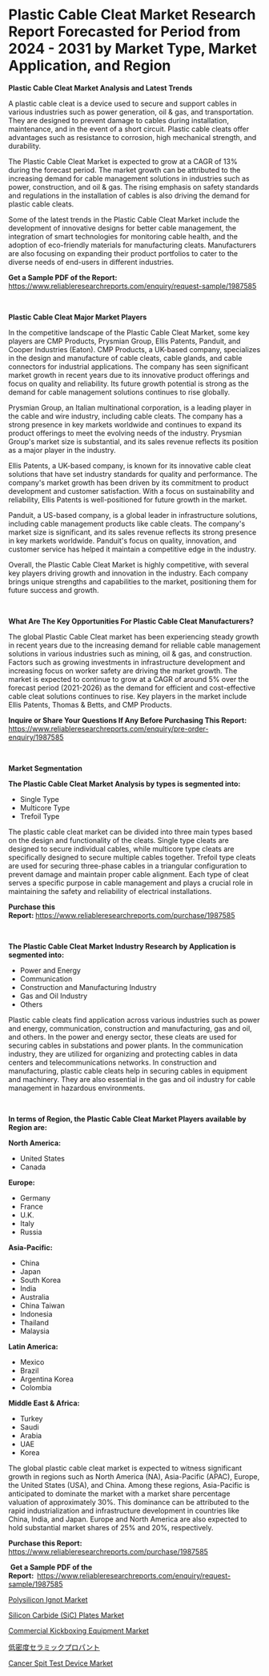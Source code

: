 <p><h1>Plastic Cable Cleat Market Research Report Forecasted for Period from 2024 -  2031 by Market Type, Market Application, and Region</h1></p><p><strong>Plastic Cable Cleat Market Analysis and Latest Trends</strong></p>
<p><p>A plastic cable cleat is a device used to secure and support cables in various industries such as power generation, oil & gas, and transportation. They are designed to prevent damage to cables during installation, maintenance, and in the event of a short circuit. Plastic cable cleats offer advantages such as resistance to corrosion, high mechanical strength, and durability.</p><p>The Plastic Cable Cleat Market is expected to grow at a CAGR of 13% during the forecast period. The market growth can be attributed to the increasing demand for cable management solutions in industries such as power, construction, and oil & gas. The rising emphasis on safety standards and regulations in the installation of cables is also driving the demand for plastic cable cleats.</p><p>Some of the latest trends in the Plastic Cable Cleat Market include the development of innovative designs for better cable management, the integration of smart technologies for monitoring cable health, and the adoption of eco-friendly materials for manufacturing cleats. Manufacturers are also focusing on expanding their product portfolios to cater to the diverse needs of end-users in different industries.</p></p>
<p><strong>Get a Sample PDF of the Report:&nbsp;</strong> <a href="https://www.reliableresearchreports.com/enquiry/request-sample/1987585">https://www.reliableresearchreports.com/enquiry/request-sample/1987585</a></p>
<p>&nbsp;</p>
<p><strong>Plastic Cable Cleat Major Market Players</strong></p>
<p><p>In the competitive landscape of the Plastic Cable Cleat Market, some key players are CMP Products, Prysmian Group, Ellis Patents, Panduit, and Cooper Industries (Eaton). CMP Products, a UK-based company, specializes in the design and manufacture of cable cleats, cable glands, and cable connectors for industrial applications. The company has seen significant market growth in recent years due to its innovative product offerings and focus on quality and reliability. Its future growth potential is strong as the demand for cable management solutions continues to rise globally.</p><p>Prysmian Group, an Italian multinational corporation, is a leading player in the cable and wire industry, including cable cleats. The company has a strong presence in key markets worldwide and continues to expand its product offerings to meet the evolving needs of the industry. Prysmian Group's market size is substantial, and its sales revenue reflects its position as a major player in the industry.</p><p>Ellis Patents, a UK-based company, is known for its innovative cable cleat solutions that have set industry standards for quality and performance. The company's market growth has been driven by its commitment to product development and customer satisfaction. With a focus on sustainability and reliability, Ellis Patents is well-positioned for future growth in the market.</p><p>Panduit, a US-based company, is a global leader in infrastructure solutions, including cable management products like cable cleats. The company's market size is significant, and its sales revenue reflects its strong presence in key markets worldwide. Panduit's focus on quality, innovation, and customer service has helped it maintain a competitive edge in the industry.</p><p>Overall, the Plastic Cable Cleat Market is highly competitive, with several key players driving growth and innovation in the industry. Each company brings unique strengths and capabilities to the market, positioning them for future success and growth.</p></p>
<p>&nbsp;</p>
<p><strong>What Are The Key Opportunities For Plastic Cable Cleat Manufacturers?</strong></p>
<p><p>The global Plastic Cable Cleat market has been experiencing steady growth in recent years due to the increasing demand for reliable cable management solutions in various industries such as mining, oil & gas, and construction. Factors such as growing investments in infrastructure development and increasing focus on worker safety are driving the market growth. The market is expected to continue to grow at a CAGR of around 5% over the forecast period (2021-2026) as the demand for efficient and cost-effective cable cleat solutions continues to rise. Key players in the market include Ellis Patents, Thomas & Betts, and CMP Products.</p></p>
<p><strong>Inquire or Share Your Questions If Any Before Purchasing This Report:</strong> <a href="https://www.reliableresearchreports.com/enquiry/pre-order-enquiry/1987585">https://www.reliableresearchreports.com/enquiry/pre-order-enquiry/1987585</a></p>
<p>&nbsp;</p>
<p><strong>Market Segmentation</strong></p>
<p><strong>The Plastic Cable Cleat Market Analysis by types is segmented into:</strong></p>
<p><ul><li>Single Type</li><li>Multicore Type</li><li>Trefoil Type</li></ul></p>
<p><p>The plastic cable cleat market can be divided into three main types based on the design and functionality of the cleats. Single type cleats are designed to secure individual cables, while multicore type cleats are specifically designed to secure multiple cables together. Trefoil type cleats are used for securing three-phase cables in a triangular configuration to prevent damage and maintain proper cable alignment. Each type of cleat serves a specific purpose in cable management and plays a crucial role in maintaining the safety and reliability of electrical installations.</p></p>
<p><strong>Purchase this Report:&nbsp;</strong><a href="https://www.reliableresearchreports.com/purchase/1987585">https://www.reliableresearchreports.com/purchase/1987585</a></p>
<p>&nbsp;</p>
<p><strong>The Plastic Cable Cleat Market Industry Research by Application is segmented into:</strong></p>
<p><ul><li>Power and Energy</li><li>Communication</li><li>Construction and Manufacturing Industry</li><li>Gas and Oil Industry</li><li>Others</li></ul></p>
<p><p>Plastic cable cleats find application across various industries such as power and energy, communication, construction and manufacturing, gas and oil, and others. In the power and energy sector, these cleats are used for securing cables in substations and power plants. In the communication industry, they are utilized for organizing and protecting cables in data centers and telecommunications networks. In construction and manufacturing, plastic cable cleats help in securing cables in equipment and machinery. They are also essential in the gas and oil industry for cable management in hazardous environments.</p></p>
<p>&nbsp;</p>
<p><strong>In terms of Region, the Plastic Cable Cleat Market Players available by Region are:</strong></p>
<p>
    <p> <strong> North America: </strong>
        <ul>
            <li>United States</li>
            <li>Canada</li>
        </ul>
        </p> 
    <p> <strong> Europe: </strong>
        <ul>
            <li>Germany</li>
            <li>France</li>
            <li>U.K.</li>
            <li>Italy</li>
            <li>Russia</li>
        </ul>
        </p> 
    <p> <strong> Asia-Pacific: </strong>
        <ul>
            <li>China</li>
            <li>Japan</li>
            <li>South Korea</li>
            <li>India</li>
            <li>Australia</li>
            <li>China Taiwan</li>
            <li>Indonesia</li>
            <li>Thailand</li>
            <li>Malaysia</li>
        </ul>
        </p> 
    <p> <strong> Latin America: </strong>
        <ul>
            <li>Mexico</li>
            <li>Brazil</li>
            <li>Argentina Korea</li>
            <li>Colombia</li>
        </ul>
        </p> 
    <p> <strong> Middle East & Africa: </strong>
        <ul>
            <li>Turkey</li>
            <li>Saudi</li>
            <li>Arabia</li>
            <li>UAE</li>
            <li>Korea</li>
        </ul>
    </p>
    </p>
<p><p>The global plastic cable cleat market is expected to witness significant growth in regions such as North America (NA), Asia-Pacific (APAC), Europe, the United States (USA), and China. Among these regions, Asia-Pacific is anticipated to dominate the market with a market share percentage valuation of approximately 30%. This dominance can be attributed to the rapid industrialization and infrastructure development in countries like China, India, and Japan. Europe and North America are also expected to hold substantial market shares of 25% and 20%, respectively.</p></p>
<p><strong>Purchase this Report: </strong><a href="https://www.reliableresearchreports.com/purchase/1987585">https://www.reliableresearchreports.com/purchase/1987585</a></p>
<p>&nbsp;<strong>Get a Sample PDF of the Report:&nbsp;&nbsp;</strong><a href="https://www.reliableresearchreports.com/enquiry/request-sample/1987585">https://www.reliableresearchreports.com/enquiry/request-sample/1987585</a></p>
<p><strong></strong></p>
<p><p><a href="https://github.com/juniordelafrance/Market-Research-Report-List-2/blob/main/polysilicon-ignot-market.md">Polysilicon Ignot Market</a></p><p><a href="https://github.com/jaidynmorantestelletmjzya/Market-Research-Report-List-1/blob/main/silicon-carbide-sic-plates-market.md">Silicon Carbide (SiC) Plates Market</a></p><p><a href="https://issuu.com/reportprime-2/docs/commercial-kickboxing-equipment-market-size-2030.p">Commercial Kickboxing Equipment Market</a></p><p><a href="https://github.com/nxboeu02965442/Market-Research-Report-List-1/blob/main/56849662416.md">低密度セラミックプロパント</a></p><p><a href="https://issuu.com/reportprime-2/docs/cancer-spit-test-device-market-size-2030.pptx">Cancer Spit Test Device Market</a></p></p>